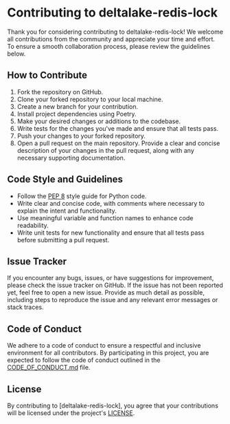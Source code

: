# Contributing to deltalake-redis-lock

Thank you for considering contributing to deltalake-redis-lock! We welcome all contributions from the community and appreciate your time and effort. To ensure a smooth collaboration process, please review the guidelines below.

## How to Contribute

1. Fork the repository on GitHub.
2. Clone your forked repository to your local machine.
3. Create a new branch for your contribution.
4. Install project dependencies using Poetry.
5. Make your desired changes or additions to the codebase.
6. Write tests for the changes you've made and ensure that all tests pass.
7. Push your changes to your forked repository.
9. Open a pull request on the main repository. Provide a clear and concise description of your changes in the pull request, along with any necessary supporting documentation.

## Code Style and Guidelines

- Follow the [PEP 8](https://www.python.org/dev/peps/pep-0008/) style guide for Python code.
- Write clear and concise code, with comments where necessary to explain the intent and functionality.
- Use meaningful variable and function names to enhance code readability.
- Write unit tests for new functionality and ensure that all tests pass before submitting a pull request.

## Issue Tracker

If you encounter any bugs, issues, or have suggestions for improvement, please check the issue tracker on GitHub. If the issue has not been reported yet, feel free to open a new issue. Provide as much detail as possible, including steps to reproduce the issue and any relevant error messages or stack traces.

## Code of Conduct

We adhere to a code of conduct to ensure a respectful and inclusive environment for all contributors. By participating in this project, you are expected to follow the code of conduct outlined in the [CODE_OF_CONDUCT.md]() file.

## License

By contributing to [deltalake-redis-lock], you agree that your contributions will be licensed under the project's [LICENSE](https://github.com/wrapbytes/deltalake-redis-lock/blob/main/LICENSE).

